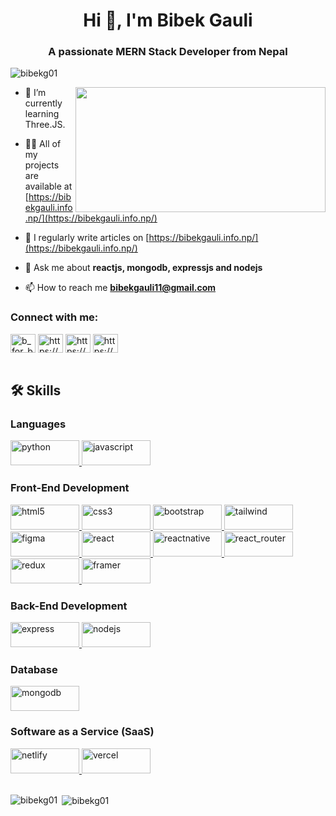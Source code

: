 <h1 align="center">Hi 👋, I'm Bibek Gauli</h1>
<h3 align="center">A passionate MERN Stack Developer from Nepal</h3>

<p align="left"> <img src="https://komarev.com/ghpvc/?username=bibekg01&label=Profile%20views&color=0e75b6&style=flat" alt="bibekg01" /> </p>

<img align="right" height="200" width="400" src="https://user-images.githubusercontent.com/74038190/225813708-98b745f2-7d22-48cf-9150-083f1b00d6c9.gif"  />

- 🌱 I’m currently learning Three.JS.

- 👨‍💻 All of my projects are available at [https://bibekgauli.info.np/](https://bibekgauli.info.np/)

- 📝 I regularly write articles on [https://bibekgauli.info.np/](https://bibekgauli.info.np/)

- 💬 Ask me about **reactjs, mongodb, expressjs and nodejs**

- 📫 How to reach me **bibekgauli11@gmail.com**



<h3 align="left">Connect with me:</h3>
<p align="left">
<a href="https://twitter.com/b_for_bibek" target="blank"><img align="center" src="https://raw.githubusercontent.com/rahuldkjain/github-profile-readme-generator/master/src/images/icons/Social/twitter.svg" alt="b_for_bibek" height="30" width="40" /></a>
<a href="https://linkedin.com/in/https://www.linkedin.com/in/bibek-gauli" target="blank"><img align="center" src="https://raw.githubusercontent.com/rahuldkjain/github-profile-readme-generator/master/src/images/icons/Social/linked-in-alt.svg" alt="https://www.linkedin.com/in/bibek-gauli" height="30" width="40" /></a>
<a href="https://fb.com/https://www.facebook.com/bibek.gouli" target="blank"><img align="center" src="https://raw.githubusercontent.com/rahuldkjain/github-profile-readme-generator/master/src/images/icons/Social/facebook.svg" alt="https://www.facebook.com/bibek.gouli" height="30" width="40" /></a>
<a href="https://instagram.com/https://www.instagram.com/bibek_gouli" target="blank"><img align="center" src="https://raw.githubusercontent.com/rahuldkjain/github-profile-readme-generator/master/src/images/icons/Social/instagram.svg" alt="https://www.instagram.com/bibek_gouli" height="30" width="40" /></a>
<br/><br/>
</p>



<h2>🛠️ Skills</h2>
<h3 align="left">Languages</h3>
<img src="https://img.shields.io/badge/Python-14354C?style=for-the-badge&logo=python&logoColor=white" alt="python" width="110" height="40"/><a href="https://developer.mozilla.org/en-US/docs/Web/JavaScript" target="_blank" rel="noreferrer"> <img src="https://img.shields.io/badge/JavaScript-323330?style=for-the-badge&logo=javascript&logoColor=F7DF1E" alt="javascript" width="110" height="40"/> </a>

<h3 align="left">Front-End Development</h3>

<p align="left">
<a href="https://www.w3.org/html/" target="_blank" rel="noreferrer"> <img src="https://img.shields.io/badge/HTML5-E34F26?style=for-the-badge&logo=html5&logoColor=white" alt="html5" width="110" height="40"/> </a><a href="https://www.w3schools.com/css/" target="_blank" rel="noreferrer"> <img src="https://img.shields.io/badge/CSS3-1572B6?style=for-the-badge&logo=css3&logoColor=white" alt="css3" width="110" height="40"/> </a><a href="https://getbootstrap.com" target="_blank" rel="noreferrer"> <img src="https://img.shields.io/badge/Bootstrap-563D7C?style=for-the-badge&logo=bootstrap&logoColor=white" alt="bootstrap" width="110" height="40"/> </a><a href="https://tailwindcss.com/" target="_blank" rel="noreferrer"> <img src="https://img.shields.io/badge/Tailwind_CSS-38B2AC?style=for-the-badge&logo=tailwind-css&logoColor=white" alt="tailwind" width="110" height="40"/> </a><a href="https://www.figma.com/" target="_blank" rel="noreferrer"> <img src="https://img.shields.io/badge/Figma-F24E1E?style=for-the-badge&logo=figma&logoColor=white" alt="figma" width="110" height="40"/> </a> <a href="https://reactjs.org/" target="_blank" rel="noreferrer"> <img src="https://img.shields.io/badge/React-20232A?style=for-the-badge&logo=react&logoColor=61DAFB" alt="react" width="110" height="40"/> </a><a href="https://reactnative.dev/" target="_blank" rel="noreferrer"> <img src="https://img.shields.io/badge/React_Native-20232A?style=for-the-badge&logo=react&logoColor=61DAFB" alt="reactnative" width="110" height="40"/> </a><a href="https://reactnative.dev/" target="_blank" rel="noreferrer"> <img src="https://img.shields.io/badge/React_Router-CA4245?style=for-the-badge&logo=react-router&logoColor=white" alt="react_router" width="110" height="40"/> </a><a href="https://redux.js.org" target="_blank" rel="noreferrer"> <img src="https://img.shields.io/badge/Redux-593D88?style=for-the-badge&logo=redux&logoColor=white" alt="redux" width="110" height="40"/> </a><a href="https://www.framer.com/" target="_blank" rel="noreferrer"> <img src="https://img.shields.io/badge/Framer-black?style=for-the-badge&logo=framer&logoColor=blue" alt="framer" width="110" height="40"/> </a>


<h3 align="left">Back-End Development</h3>

<a href="https://expressjs.com" target="_blank" rel="noreferrer"> <img src="https://img.shields.io/badge/Express.js-404D59?style=for-the-badge" alt="express" width="110" height="40"/> 
</a><a href="https://nodejs.org" target="_blank" rel="noreferrer"> <img src="https://img.shields.io/badge/Node.js-43853D?style=for-the-badge&logo=node.js&logoColor=white" alt="nodejs" width="110" height="40"/> </a> 



<h3 align="left">Database</h3>
<a href="https://www.mongodb.com/" target="_blank" rel="noreferrer"> <img src="https://img.shields.io/badge/MongoDB-4EA94B?style=for-the-badge&logo=mongodb&logoColor=white" alt="mongodb" width="110" height="40"/> </a>


<h3 align="left">Software as a Service (SaaS)</h3>
<a href="https://www.mongodb.com/" target="_blank" rel="noreferrer"> <img src="https://img.shields.io/badge/Netlify-00C7B7?style=for-the-badge&logo=netlify&logoColor=white" alt="netlify" width="110" height="40"/> </a>
<a href="https://www.mongodb.com/" target="_blank" rel="noreferrer"> <img src="https://img.shields.io/badge/Vercel-000000?style=for-the-badge&logo=vercel&logoColor=white" alt="vercel" width="110" height="40"/> </a>
<br/><br/>
</p>


<p>
  <img align="left" src="https://github-readme-stats.vercel.app/api/top-langs?username=bibekg01&show_icons=true&locale=en&layout=compact" alt="bibekg01" /></p>
<p>&nbsp;<img align="center" src="https://github-readme-stats.vercel.app/api?username=bibekg01&show_icons=true&locale=en" alt="bibekg01" /></p>


